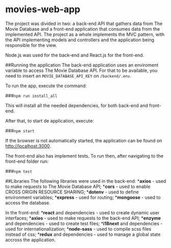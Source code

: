 # movies-web-app

The project was divided in two: a back-end API that gathers data from The Movie Database and a front-end application that consumes data from the implemented API.
The project as a whole implements the MVC pattern, with the API implementing models and controllers and the application being responsible for the view.

Node.js was used for the back-end and React.js for the front-end.

##Running the application
The back-end application uses an enviroment variable to access The Movie Database API. For that to be available, you need to insert an `MOVIE_DATABASE_API_KEY` on `/backend/.env`.

To run the app, execute the command:

###`npm run install_all`

This will install all the needed dependencies, for both back-end and front-end.

After that, to start de application, execute:

###`npm start`

If the browser is not automatically started, the application can be found on [http://localhost:3000](http://localhost:3000).

The front-end also has implement tests. To run then, after navigating to the front-end folder run:

###`npm test`

##Libraries
The following libraries were used in the back-end:
*__axios__ - used to make requests to The Movie Database API;
*__cors__ - used to enable CROSS ORIGIN RESOURCE SHARING;
*__dotenv__ - used to define environment variables;
*__express__ - used for routing;
*__mongoose__ - used to access the database.

In the front-end:
*__react__ and dependencies - used to create dynamic user interfaces;
*__axios__ - used to make requests to the back-end API;
*__enzyme__ and dependencies - used to create test files;
*__i18next__ and dependencies - used for internationalization;
*__node-sass__ - used to compile scss files instead of css;
*__redux__ and dependencies - used to manage a global state accross the application.
